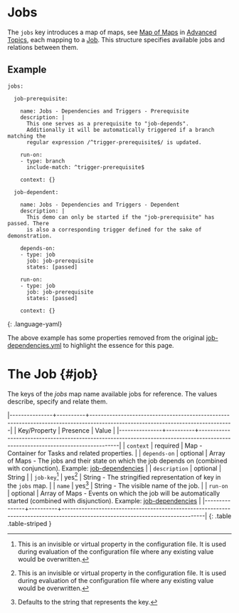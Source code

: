 # Jobs

The `jobs` key introduces a map of maps, see [Map of Maps] in [Advanced
Topics], each mapping to a [Job](#job). This structure specifies available jobs
and relations between them.



## Example

    jobs:

      job-prerequisite:

        name: Jobs - Dependencies and Triggers - Prerequisite
        description: |
          This one serves as a prerequisite to "job-depends".
          Additionally it will be automatically triggered if a branch matching the
          regular expression /^trigger-prerequisite$/ is updated.

        run-on:
        - type: branch
          include-match: ^trigger-prerequisite$

        context: {}

      job-dependent:

        name: Jobs - Dependencies and Triggers - Dependent
        description: |
          This demo can only be started if the "job-prerequisite" has passed. There
          is also a corresponding trigger defined for the sake of demonstration.

        depends-on:
        - type: job
          job: job-prerequisite
          states: [passed]

        run-on:
        - type: job
          job: job-prerequisite
          states: [passed]

        context: {}
  {: .language-yaml}

The above example has some properties removed from the original
[job-dependencies.yml](/demo-project/cider-ci/jobs/job-dependencies.yml)
to highlight the essence for this page.




# The Job {#job}

The keys of the _jobs_ map name available jobs for reference. The values
describe, specify and relate them.


|---------------+----------+--------------------------------------------------------------------------------------------------------------------------------|
| Key/Property  | Presence | Value                                                                                                                          |
|---------------+----------+--------------------------------------------------------------------------------------------------------------------------------|
| `context`     | required | Map - Container for Tasks and related properties.                                                                              |
| `depends-on`  | optional | Array of Maps - The jobs and their state on which the job depends on (combined with conjunction). Example: [job-dependencies]  |
| `description` | optional | String                                                                                                                         |
| `job-key`[^i] | yes[^i]  | String - The stringified representation of key in the `jobs` map.                                                              |
| `name`        | yes[^r]  | String - The visible name of the job.                                                                                          |
| `run-on`      | optional | Array of Maps - Events on which the job will be automatically started (combined with disjunction). Example: [job-dependencies] |
|---------------+----------+--------------------------------------------------------------------------------------------------------------------------------|
{: .table .table-striped }


[^r]: Defaults to the string that represents the key.

[^i]: This is an invisible or virtual property in the configuration file. It is used  during evaluation of the configuration file where any existing value would be overwritten.

  [Task]: /project-configuration/tasks.html#task
  [Map of Maps]: /project-configuration/advanced.html#map-of-maps
  [Advanced Topics]: /project-configuration/advanced.html

  [job-dependencies]: /demo-project/cider-ci/jobs/job-dependencies.yml

